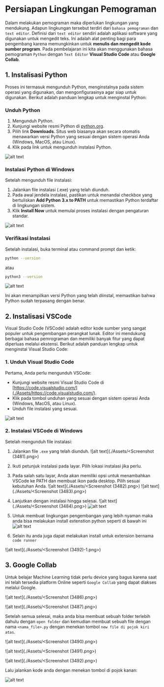 # Persiapan Lingkungan Pemograman

Dalam melakukan pemograman maka diperlukan lingkungan yang mendukung. Adapun lingkungan tersebut terdiri dari `bahasa pemograman` dan `text editor`. Definisi dari `text editor` sendiri adalah aplikasi software yang digunakan untuk mengedit teks. Ini adalah alat penting bagi para pengembang karena memungkinkan untuk **menulis dan mengedit kode sumber program**. Pada pembelajaran ini kita akan menggunakan bahasa pemograman `Python` dengan `Text Editor` **Visual Studio Code** atau **Google Collab**.

## 1. Instalisasi Python

Proses ini termasuk mengunduh Python, menginstalnya pada sistem operasi yang digunakan, dan mengonfigurasinya agar siap untuk digunakan. Berikut adalah panduan lengkap untuk menginstal Python:

### **Unduh Python**

1. Mengunduh Python.
2. Kunjungi website resmi Python di [python.org](./Assets/https://www.python.org/).
3. Pilih link **Downloads**. Situs web biasanya akan secara otomatis menawarkan versi Python yang sesuai dengan sistem operasi Anda (Windows, MacOS, atau Linux).
4. Klik pada link untuk mengunduh instalasi Python.

![alt text](./Assets/image.png)

### Instalasi Python di Windows

Setelah mengunduh file instalasi:

1. Jalankan file instalasi (.exe) yang telah diunduh.
2. Pada awal jendela instalasi, pastikan untuk menandai checkbox yang bertuliskan **Add Python 3.x to PATH** untuk memastikan Python terdaftar di lingkungan sistem.
3. Klik **Install Now** untuk memulai proses instalasi dengan pengaturan standar.

![alt text](./Assets/image-1.png)

### Verifikasi Instalasi

Setelah instalasi, buka terminal atau command prompt dan ketik:

```bash
python --version
```

atau

```bash
python3 --version
```

![alt text](./Assets/image-2.png)

Ini akan menampilkan versi Python yang telah diinstal, memastikan bahwa Python sudah terpasang dengan benar.

## **2. Instalisasi VSCode**

Visual Studio Code (VSCode) adalah editor kode sumber yang sangat populer untuk pengembangan perangkat lunak. Editor ini mendukung berbagai bahasa pemrograman dan memiliki banyak fitur yang dapat diperluas melalui ekstensi. Berikut adalah panduan lengkap untuk menginstal Visual Studio Code:

### 1. Unduh Visual Studio Code

Pertama, Anda perlu mengunduh VSCode:

- Kunjungi website resmi Visual Studio Code di [https://code.visualstudio.com/](./Assets/https://code.visualstudio.com/).
- Klik pada tombol unduhan yang sesuai dengan sistem operasi Anda (Windows, MacOS, atau Linux).
- Unduh file instalasi yang sesuai.

![alt text](./Assets/image-3.png)

### 2. Instalasi VSCode di Windows

Setelah mengunduh file instalasi:

1. Jalankan file `.exe` yang telah diunduh.
   ![alt text](./Assets/<Screenshot (3481).png>)

2. Ikuti petunjuk instalasi pada layar. Pilih lokasi instalasi jika perlu.
3. Pada salah satu layar, Anda akan memiliki opsi untuk menambahkan VSCode ke PATH dan membuat ikon pada desktop. Pilih sesuai kebutuhan Anda.
   ![alt text](./Assets/<Screenshot (3482).png>)
   ![alt text](./Assets/<Screenshot (3483).png>)
4. Lanjutkan dengan instalasi hingga selesai.
   ![alt text](./Assets/<Screenshot (3484).png>)
   ![alt text](./Assets/image-4.png)
5. Untuk membuat lingkungan pengembangan yang lebih nyaman maka anda bisa melakukan install extenstion python seperti di bawah ini
   ![alt text](./Assets/image-5.png)

6. Selain itu anda juga dapat melakukan install untuk extension bernama `code runner`

![alt text](./Assets/<Screenshot (3492)-1.png>)

## 3. Google Collab

Untuk belajar Machine Learning tidak perlu device yang bagus karena saat ini telah tersedia platform Online seperti `Google Collab` yang dapat diakses melalui Google.

![alt text](./Assets/<Screenshot (3486).png>)

![alt text](./Assets/<Screenshot (3487).png>)

Setelah semua selesai, maka anda bisa membuat sebuah folder terlebih dahulu dengan `open folder` dan kemudian membuat sebuah file dengan nama `<nama_file>.py` dengan menekan tombol `new file di pojok kiri atas`.

![alt text](./Assets/<Screenshot (3490).png>)

![alt text](./Assets/<Screenshot (3491).png>)

![alt text](./Assets/<Screenshot (3492).png>)

Lalu jalankan kode anda dengan menekan tombol di pojok kanan:

![alt text](./Assets/image-run.png)

